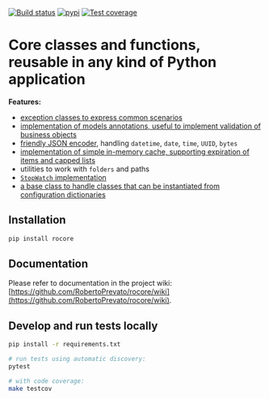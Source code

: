 [![Build status](https://robertoprevato.visualstudio.com/rocore/_apis/build/status/rocore-CI)](https://robertoprevato.visualstudio.com/rocore/_build/latest?definitionId=13) [![pypi](https://img.shields.io/pypi/v/rocore.svg?color=blue)](https://pypi.org/project/rocore/) [![Test coverage](https://img.shields.io/azure-devops/coverage/robertoprevato/rocore/13.svg)](https://robertoprevato.visualstudio.com/rocore/_build?definitionId=13)

# Core classes and functions, reusable in any kind of Python application

**Features:**
* [exception classes to express common scenarios](https://github.com/RobertoPrevato/rocore/wiki/Common-exceptions)
* [implementation of models annotations, useful to implement validation of business objects](https://github.com/RobertoPrevato/rocore/wiki/Models-annotations)
* [friendly JSON encoder](https://github.com/RobertoPrevato/rocore/wiki/User-friendly-JSON-dumps), handling `datetime`, `date`, `time`, `UUID`, `bytes`
* [implementation of simple in-memory cache, supporting expiration of items and capped lists](https://github.com/RobertoPrevato/rocore/wiki/Caching)
* utilities to work with `folders` and paths
* [`StopWatch` implementation](https://github.com/RobertoPrevato/rocore/wiki/StopWatch-implementation)
* [a base class to handle classes that can be instantiated from configuration dictionaries](https://github.com/RobertoPrevato/rocore/wiki/Registry)

## Installation

```bash
pip install rocore
```

## Documentation
Please refer to documentation in the project wiki: [https://github.com/RobertoPrevato/rocore/wiki](https://github.com/RobertoPrevato/rocore/wiki).

## Develop and run tests locally
```bash
pip install -r requirements.txt

# run tests using automatic discovery:
pytest

# with code coverage:
make testcov
```
